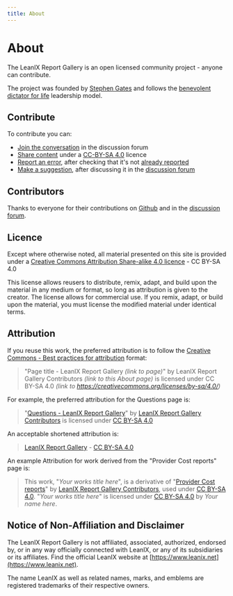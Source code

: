 ```yaml
---
title: About
---
```


# About

The LeanIX Report Gallery is an open licensed community project - anyone can contribute. 

The project was founded by [Stephen Gates][LinkedIn] and follows the [benevolent dictator for life](https://en.wikipedia.org/wiki/Benevolent_dictator_for_life) leadership model.

## Contribute

To contribute you can:

- [Join the conversation][forum] in the discussion forum
- [Share content][new-issue] under a [CC-BY-SA 4.0][CC-BY-SA] licence
- [Report an error][new-issue], after checking that it's not [already reported][issues]
- [Make a suggestion][new-issue], after discussing it in the [discussion forum][forum]

## Contributors

Thanks to everyone for their contributions on [Github][github-contributors] and in the [discussion forum][forum].

## Licence 

Except where otherwise noted, all material presented on this site is provided under a [Creative Commons Attribution Share-alike 4.0 licence][CC-BY-SA] - CC BY-SA 4.0

This license allows reusers to distribute, remix, adapt, and build upon the material in any medium or format, so long as attribution is given to the creator. The license allows for commercial use. If you remix, adapt, or build upon the material, you must license the modified material under identical terms.

## Attribution

If you reuse this work, the preferred attribution is to follow the [Creative Commons - Best practices for attribution](https://wiki.creativecommons.org/wiki/Best_practices_for_attribution) format:

>"Page title - LeanIX Report Gallery *(link to page)*" by LeanIX Report Gallery Contributors *(link to this About page)* is licensed under CC BY-SA 4.0 *(link to https://creativecommons.org/licenses/by-sa/4.0/)*

For example, the preferred attribution for the Questions page is:

>"[Questions - LeanIX Report Gallery][questions]" by [LeanIX Report Gallery Contributors][contributors] is licensed under [CC BY-SA 4.0][CC-BY-SA]

An acceptable shortened attribution is: 

>[LeanIX Report Gallery][site] - [CC BY-SA 4.0][CC-BY-SA]

An example Attribution for work derived from the "Provider Cost reports" page is:

>This work, "*Your works title here*", is a derivative of "[Provider Cost reports](../cost/provider-cost-report.md)" by [LeanIX Report Gallery Contributors][contributors], used under [CC BY-SA 4.0][CC-BY-SA]. "*Your works title here*" is licensed under [CC BY-SA 4.0][CC-BY-SA] by *Your name here*.

## Notice of Non-Affiliation and Disclaimer

The LeanIX Report Gallery is not affiliated, associated, authorized, endorsed by, or in any way officially connected with LeanIX, or any of its subsidiaries or its affiliates. Find the official LeanIX website at [https://www.leanix.net](https://www.leanix.net).

The name LeanIX as well as related names, marks, and emblems are registered trademarks of their respective owners.

<!-- links --> 

[github-contributors]: https://github.com/Stephen-Gates/report-gallery/graphs/contributors
[contributors]: index.md
[questions]: ../questions.md
[site]: ../index.md
[CC-BY-SA]: https://creativecommons.org/licenses/by-sa/4.0/
[issues]: https://github.com/Stephen-Gates/report-gallery/issues
[new-issue]: https://github.com/Stephen-Gates/report-gallery/issues/new/choose
[forum]: https://github.com/Stephen-Gates/report-gallery/discussions
[LinkedIn]: https://www.linkedin.com/in/sdgates/ "Stephen Gates on LinkedIn"
[Twitter]: https://twitter.com/SGatesHQ "Stephen Gates on Twitter" 
